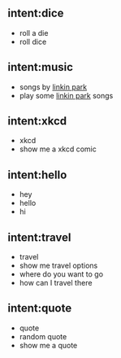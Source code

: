 ## intent:dice
- roll a die
- roll dice

## intent:music
- songs by [linkin park](song)
- play some [linkin park](song) songs

## intent:xkcd
- xkcd
- show me a xkcd comic

## intent:hello
- hey
- hello
- hi

## intent:travel
- travel
- show me travel options
- where do you want to go
- how can I travel there

## intent:quote
- quote
- random quote
- show me a quote
